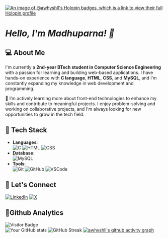 [![An image of @awhyshll's Holopin badges, which is a link to view their full Holopin profile](https://holopin.me/awhyshll)](https://holopin.io/@awhyshll)

# *Hello, I'm Madhuparna! 👋*

## 💻 About Me
I'm currently a **2nd-year BTech student in Computer Science Engineering** with a passion for learning and building web-based applications. I have hands-on experience with **C language**, **HTML**, **CSS**, and **MySQL**, and I’m constantly expanding my knowledge in web development and programming.

🌱 I’m actively learning more about front-end technologies to enhance my skills and contribute to meaningful projects. I enjoy problem-solving and working on collaborative projects, and I'm always looking for new opportunities to grow in the tech field.
 
## 🚀 Tech Stack
- **Languages**: <br> ![C](https://img.shields.io/badge/C-00599C?style=flat&logo=c&logoColor=white) ![HTML](https://img.shields.io/badge/HTML-E34F26?style=flat&logo=html5&logoColor=white) ![CSS](https://img.shields.io/badge/CSS-1572B6?style=flat&logo=css3&logoColor=white)
- **Database**: <br> ![MySQL](https://img.shields.io/badge/MySQL-4479A1?style=flat&logo=mysql&logoColor=black)
- **Tools**: <br> ![Git](https://img.shields.io/badge/Git-F05032?style=flat&logo=git&logoColor=white) ![GitHub](https://img.shields.io/badge/GitHub-181717?style=flat&logo=github&logoColor=white) ![VSCode](https://img.shields.io/badge/Editor-VSCode-black?logo=visual-studio-code&logoColor=white)

  
## 🔗 Let's Connect
[![LinkedIn](https://img.shields.io/badge/LinkedIn-blue?style=flat&logo=linkedin&logoColor=white)]([https://www.linkedin.com/in/yourlinkedinprofile](https://www.linkedin.com/in/madhuparna-ghosh-122463291/))
[![X](https://img.shields.io/badge/X-1DA1F2?style=flat&logo=twitter&logoColor=white)]([https://x.com/yourxusername](https://x.com/Madhuparna0_0))

## 🚨Github Analytics
![Visitor Badge](https://komarev.com/ghpvc/?username=awhyshll&color=blueviolet) <br>
![Your GitHub stats](https://github-readme-stats.vercel.app/api?username=awhyshll&show_icons=true&theme=radical)
![GitHub Streak](https://streak-stats.demolab.com?user=awhyshll&theme=radical)
[![awhyshll's github activity graph](https://github-readme-activity-graph.vercel.app/graph?username=awhyshll&theme=github-compact)](https://github.com/awhyshll/github-readme-activity-graph)


<!---
awhyshll/awhyshll is a ✨ special ✨ repository because its `README.md` (this file) appears on your GitHub profile.
You can click the Preview link to take a look at your changes.
--->
